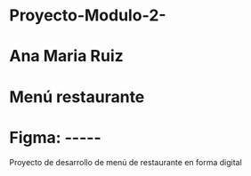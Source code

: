 # Proyecto-Modulo-2-
# Ana Maria Ruiz 
# Menú restaurante
# Figma: ----- 
Proyecto de desarrollo de menú de restaurante en forma digital 

